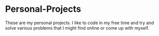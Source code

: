 # Personal-Projects
These are my personal projects. I like to code in my free time and try and solve various problems that I might find online or come up with myself.
